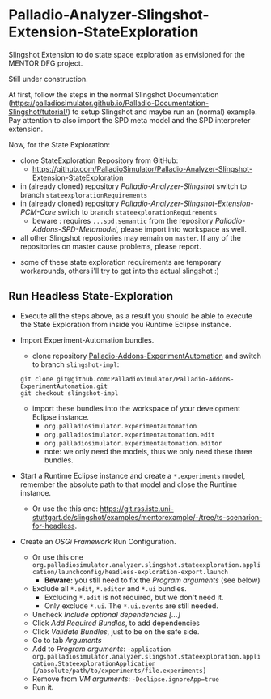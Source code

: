 # Palladio-Analyzer-Slingshot-Extension-StateExploration

Slingshot Extension to do state space exploration as envisioned for the MENTOR DFG project.  

Still under construction. 

At first, follow the steps in the normal Slingshot Documentation (https://palladiosimulator.github.io/Palladio-Documentation-Slingshot/tutorial/) to setup Slingshot and maybe run an (normal) example. 
Pay attention to also import the SPD meta model and the SPD interpreter extension.

Now, for the State Exploration:
* clone StateExploration Repository from GitHub: 
  - https://github.com/PalladioSimulator/Palladio-Analyzer-Slingshot-Extension-StateExploration
* in (already cloned) repository *Palladio-Analyzer-Slingshot* switch to branch `stateexplorationRequirements`
* in (already cloned) repository *Palladio-Analyzer-Slingshot-Extension-PCM-Core* switch to branch `stateexplorationRequirements`
  - beware : requires `...spd.semantic` from the repository *Palladio-Addons-SPD-Metamodel*, please import into workspace as well.
* all other Slingshot repositories may remain on `master`. If any of the repositories on master cause problems, please report.    


- some of these state exploration requirements are temporary workarounds, others i'll try to get into the actual slingshot :)


## Run Headless State-Exploration
+ Execute all the steps above, as a result you should be able to execute the State Exploration from inside you Runtime Eclipse instance. 
+ Import Experiment-Automation bundles. 
  * clone repository [Palladio-Addons-ExperimentAutomation](https://github.com/PalladioSimulator/Palladio-Addons-ExperimentAutomation) and switch to branch `slingshot-impl`:
  ```
  git clone git@github.com:PalladioSimulator/Palladio-Addons-ExperimentAutomation.git
  git checkout slingshot-impl
  ```
  * import these bundles into the workspace of your development Eclipse instance.
    * `org.palladiosimulator.experimentautomation`
    * `org.palladiosimulator.experimentautomation.edit`
    * `org.palladiosimulator.experimentautomation.editor`
    + note: we only need the models, thus we only need these three bundles. 

+ Start a Runtime Eclipse instance and create a `*.experiments` model, remember the absolute path to that model and close the Runtime instance.
  * Or use the this one: https://git.rss.iste.uni-stuttgart.de/slingshot/examples/mentorexample/-/tree/ts-scenarion-for-headless.

+ Create an *OSGi Framework* Run Configuration.
  * Or use this one `org.palladiosimulator.analyzer.slingshot.stateexploration.application/launchconfig/headless-exploration-export.launch` 
    * **Beware:** you still need to fix the *Program arguments* (see below)
  * Exclude all `*.edit`, `*.editor` and `*.ui` bundles. 
    * Excluding `*.edit` is not required, but we don't need it.
    * Only exclude `*.ui`. The `*.ui.events` are still needed.   
  * Uncheck *Include optional dependencies [...]* 
  * Click *Add Required Bundles*, to add dependencies
  * Click *Validate Bundles*, just to be on the safe side.
  * Go to tab *Arguments*
  * Add to *Program arguments*: `-application org.palladiosimulator.analyzer.slingshot.stateexploration.application.StateexplorationApplication [/absolute/path/to/experiments/file.experiments]`
  * Remove from *VM arguments*: `-Declipse.ignoreApp=true`
  * Run it.


